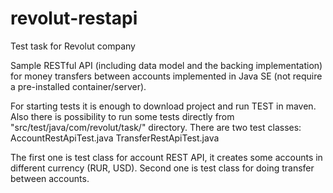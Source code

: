 # revolut-restapi
Test task for Revolut company

Sample RESTful API (including data model and the backing implementation) for money
transfers between accounts implemented in Java SE (not require a pre-installed
container/server).

For starting tests it is enough to download project and run TEST in maven.
Also there is possibility to run some tests directly from "src/test/java/com/revolut/task/" directory.
There are two test classes: 
  AccountRestApiTest.java
  TransferRestApiTest.java
  
The first one is test class for account REST API, it creates some accounts in different currency (RUR, USD).
Second one is test class for doing transfer between accounts.
